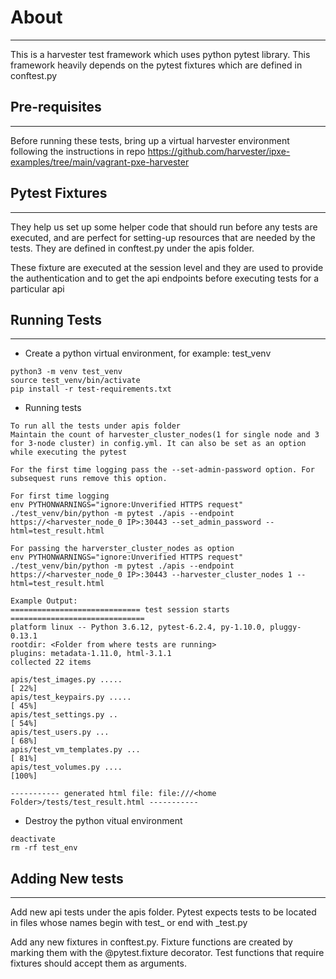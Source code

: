 # About 
---
This is a harvester test framework which uses python pytest library. This framework heavily depends on the pytest fixtures which are defined in conftest.py

## Pre-requisites
-------------

Before running these tests, bring up a virtual harvester environment following the instructions in repo https://github.com/harvester/ipxe-examples/tree/main/vagrant-pxe-harvester

## Pytest Fixtures
-------------
They help us set up some helper code that should run before any tests are executed, and are perfect for setting-up resources that are needed by the tests. They are defined in conftest.py under the apis folder.

These fixture are executed at the session level and they are used to provide the authentication and to get the api endpoints before executing tests for a particular api

## Running Tests 
---

- Create a python virtual environment, for example: test_venv
```shell
python3 -m venv test_venv
source test_venv/bin/activate
pip install -r test-requirements.txt
```

- Running tests
```shell
To run all the tests under apis folder
Maintain the count of harvester_cluster_nodes(1 for single node and 3 for 3-node cluster) in config.yml. It can also be set as an option while executing the pytest

For the first time logging pass the --set-admin-password option. For subsequest runs remove this option. 

For first time logging  
env PYTHONWARNINGS="ignore:Unverified HTTPS request" ./test_venv/bin/python -m pytest ./apis --endpoint https://<harvester_node_0 IP>:30443 --set_admin_password --html=test_result.html

For passing the harverster_cluster_nodes as option 
env PYTHONWARNINGS="ignore:Unverified HTTPS request" ./test_venv/bin/python -m pytest ./apis --endpoint https://<harvester_node_0 IP>:30443 --harvester_cluster_nodes 1 --html=test_result.html

Example Output:
============================= test session starts ==============================
platform linux -- Python 3.6.12, pytest-6.2.4, py-1.10.0, pluggy-0.13.1
rootdir: <Folder from where tests are running> 
plugins: metadata-1.11.0, html-3.1.1
collected 22 items                                                             

apis/test_images.py .....                                                [ 22%]
apis/test_keypairs.py .....                                              [ 45%]
apis/test_settings.py ..                                                 [ 54%]
apis/test_users.py ...                                                   [ 68%]
apis/test_vm_templates.py ...                                            [ 81%]
apis/test_volumes.py ....                                                [100%]

----------- generated html file: file:///<home Folder>/tests/test_result.html -----------
```

- Destroy the python vitual environment
```shell
deactivate
rm -rf test_env
```

## Adding New tests
--------------------

Add new api tests under the apis folder. Pytest expects tests to be located in files whose names begin with test_ or end with _test.py

Add any new fixtures in conftest.py. Fixture functions are created by marking them with the @pytest.fixture decorator. Test functions that require fixtures should accept them as arguments. 
